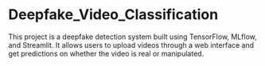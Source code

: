 # Deepfake_Video_Classification
This project is a deepfake detection system built using TensorFlow, MLflow, and Streamlit. It allows users to upload videos through a web interface and get predictions on whether the video is real or manipulated.
